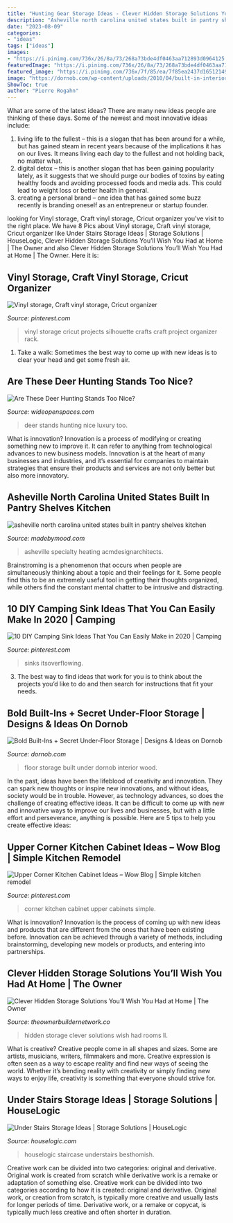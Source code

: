 ```yaml
---
title: "Hunting Gear Storage Ideas - Clever Hidden Storage Solutions You’ll Wish You Had At Home"
description: "Asheville north carolina united states built in pantry shelves kitchen"
date: "2023-08-09"
categories:
- "ideas"
tags: ["ideas"]
images:
- "https://i.pinimg.com/736x/26/8a/73/268a73bde4df0463aa712893d0964125.jpg"
featuredImage: "https://i.pinimg.com/736x/26/8a/73/268a73bde4df0463aa712893d0964125.jpg"
featured_image: "https://i.pinimg.com/736x/7f/85/ea/7f85ea2437d165121491ce2cfe2e81d0.jpg"
image: "https://dornob.com/wp-content/uploads/2010/04/built-in-interior-design.jpg"
ShowToc: true
author: "Pierre Rogahn"
---
```



What are some of the latest ideas?
There are many new ideas people are thinking of these days. Some of the newest and most innovative ideas include: 
1. living life to the fullest – this is a slogan that has been around for a while, but has gained steam in recent years because of the implications it has on our lives. It means living each day to the fullest and not holding back, no matter what. 
2. digital detox – this is another slogan that has been gaining popularity lately, as it suggests that we should purge our bodies of toxins by eating healthy foods and avoiding processed foods and media ads. This could lead to weight loss or better health in general. 
3. creating a personal brand – one idea that has gained some buzz recently is branding oneself as an entrepreneur or startup founder.

	

		
looking for Vinyl storage, Craft vinyl storage, Cricut organizer you've visit to the right place. We have 8 Pics about Vinyl storage, Craft vinyl storage, Cricut organizer like Under Stairs Storage Ideas | Storage Solutions | HouseLogic, Clever Hidden Storage Solutions You’ll Wish You Had at Home | The Owner and also Clever Hidden Storage Solutions You’ll Wish You Had at Home | The Owner. Here it is:
		
    
## Vinyl Storage, Craft Vinyl Storage, Cricut Organizer

<img loading=lazy src="http://media-cache-ak0.pinimg.com/750x/a6/d8/d2/a6d8d2f8cd47a7e6978f743cdba02564.jpg" onerror="this.onerror=null;this.src='https://tse2.mm.bing.net/th?id=OIP.SmyQz90FUfqaJZ--AC10LQHaJ4&amp;pid=15.1';" alt="Vinyl storage, Craft vinyl storage, Cricut organizer">

_Source: pinterest.com_

>vinyl storage cricut projects silhouette crafts craft project organizer rack. 

	

1. Take a walk: Sometimes the best way to come up with new ideas is to clear your head and get some fresh air.

    
## Are These Deer Hunting Stands Too Nice?

<img loading=lazy src="http://cdn0.wideopenspaces.com/wp-content/uploads/2015/12/3264825672_20172f3b4d_b.jpg" onerror="this.onerror=null;this.src='https://tse2.mm.bing.net/th?id=OIP.GVDv85nhoMsxXUvENoUPqQAAAA&amp;pid=15.1';" alt="Are These Deer Hunting Stands Too Nice?">

_Source: wideopenspaces.com_

>deer stands hunting nice luxury too. 

	

What is innovation?
Innovation is a process of modifying or creating something new to improve it. It can refer to anything from technological advances to new business models. Innovation is at the heart of many businesses and industries, and it’s essential for companies to maintain strategies that ensure their products and services are not only better but also more innovatory.

    
## Asheville North Carolina United States Built In Pantry Shelves Kitchen

<img loading=lazy src="https://madebymood.com/wp-content/uploads/2017/11/asheville-north-carolina-united-states-built-in-pantry-shelves-with-kitchen-traditional-and-floor-to-ceiling-wall.jpg" onerror="this.onerror=null;this.src='https://tse2.mm.bing.net/th?id=OIP.2rD5MZTfKf4qbZulgAgUKwHaLH&amp;pid=15.1';" alt="asheville north carolina united states built in pantry shelves kitchen">

_Source: madebymood.com_

>asheville specialty heating acmdesignarchitects. 

	

Brainstroming is a phenomenon that occurs when people are simultaneously thinking about a topic and their feelings for it. Some people find this to be an extremely useful tool in getting their thoughts organized, while others find the constant mental chatter to be intrusive and distracting.

    
## 10 DIY Camping Sink Ideas That You Can Easily Make In 2020 | Camping

<img loading=lazy src="https://i.pinimg.com/736x/7f/85/ea/7f85ea2437d165121491ce2cfe2e81d0.jpg" onerror="this.onerror=null;this.src='https://tse3.mm.bing.net/th?id=OIP.7rrK8W02HZI3kwl_liw2ggHaNw&amp;pid=15.1';" alt="10 DIY Camping Sink Ideas That You Can Easily Make in 2020 | Camping">

_Source: pinterest.com_

>sinks itsoverflowing. 

	

3. The best way to find ideas that work for you is to think about the projects you’d like to do and then search for instructions that fit your needs.

    
## Bold Built-Ins + Secret Under-Floor Storage | Designs &amp; Ideas On Dornob

<img loading=lazy src="https://dornob.com/wp-content/uploads/2010/04/built-in-interior-design.jpg" onerror="this.onerror=null;this.src='https://tse4.mm.bing.net/th?id=OIP.E4Hs5wftXG6hRQ2DipJIawHaE_&amp;pid=15.1';" alt="Bold Built-Ins + Secret Under-Floor Storage | Designs &amp; Ideas on Dornob">

_Source: dornob.com_

>floor storage built under dornob interior wood. 

	

In the past, ideas have been the lifeblood of creativity and innovation. They can spark new thoughts or inspire new innovations, and without ideas, society would be in trouble. However, as technology advances, so does the challenge of creating effective ideas. It can be difficult to come up with new and innovative ways to improve our lives and businesses, but with a little effort and perseverance, anything is possible. Here are 5 tips to help you create effective ideas: 
    
## Upper Corner Kitchen Cabinet Ideas – Wow Blog | Simple Kitchen Remodel

<img loading=lazy src="https://i.pinimg.com/736x/26/8a/73/268a73bde4df0463aa712893d0964125.jpg" onerror="this.onerror=null;this.src='https://tse1.mm.bing.net/th?id=OIP.CAm1-heU4ImfgE66Ej4uOwAAAA&amp;pid=15.1';" alt="Upper Corner Kitchen Cabinet Ideas – Wow Blog | Simple kitchen remodel">

_Source: pinterest.com_

>corner kitchen cabinet upper cabinets simple. 

	

What is innovation?
Innovation is the process of coming up with new ideas and products that are different from the ones that have been existing before. Innovation can be achieved through a variety of methods, including brainstorming, developing new models or products, and entering into partnerships.

    
## Clever Hidden Storage Solutions You’ll Wish You Had At Home | The Owner

<img loading=lazy src="http://theownerbuildernetwork.co/wp-content/uploads/2015/10/Clever-Hidden-Storage-15.jpg" onerror="this.onerror=null;this.src='https://tse1.mm.bing.net/th?id=OIP.EzRfti29pWyJWMXOksMN6gHaLH&amp;pid=15.1';" alt="Clever Hidden Storage Solutions You’ll Wish You Had at Home | The Owner">

_Source: theownerbuildernetwork.co_

>hidden storage clever solutions wish had rooms ll. 

	

What is creative?
Creative people come in all shapes and sizes. Some are artists, musicians, writers, filmmakers and more. Creative expression is often seen as a way to escape reality and find new ways of seeing the world. Whether it’s bending reality with creativity or simply finding new ways to enjoy life, creativity is something that everyone should strive for.

    
## Under Stairs Storage Ideas | Storage Solutions | HouseLogic

<img loading=lazy src="https://www.houselogic.com/wp-content/uploads/2019/05/under-stairs-storage-colorful.jpg" onerror="this.onerror=null;this.src='https://tse3.mm.bing.net/th?id=OIP.-D2c7IaCNdaV19NXOFV1EwHaJ4&amp;pid=15.1';" alt="Under Stairs Storage Ideas | Storage Solutions | HouseLogic">

_Source: houselogic.com_

>houselogic staircase understairs besthomish. 

	

Creative work can be divided into two categories: original and derivative. Original work is created from scratch while derivative work is a remake or adaptation of something else.
Creative work can be divided into two categories according to how it is created: original and derivative. Original work, or creation from scratch, is typically more creative and usually lasts for longer periods of time. Derivative work, or a remake or copycat, is typically much less creative and often shorter in duration.

